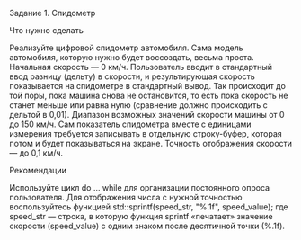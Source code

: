 Задание 1. Спидометр

Что нужно сделать

Реализуйте цифровой спидометр автомобиля. Сама модель автомобиля, которую нужно будет воссоздать, весьма проста. Начальная скорость — 0 км/ч. Пользователь вводит в стандартный ввод разницу (дельту) в скорости, и результирующая скорость показывается на спидометре в стандартный вывод. Так происходит до той поры, пока машина снова не остановится, то есть пока скорость не станет меньше или равна нулю (сравнение должно происходить с дельтой в 0,01). Диапазон возможных значений скорости машины от 0 до 150 км/ч. Сам показатель спидометра вместе с единицами измерения требуется записывать в отдельную строку-буфер, которая потом и будет показываться на экране. Точность отображения скорости — до 0,1 км/ч.

Рекомендации

Используйте цикл do … while для организации постоянного опроса пользователя. Для отображения числа с нужной точностью воспользуйтесь функцией std::sprintf(speed_str, "%.1f", speed_value); где speed_str — строка, в которую функция sprintf «печатает» значение скорости (speed_value) с одним знаком после десятичной точки (%.1f). 

 